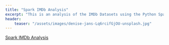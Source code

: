 ```yaml
---
title: "Spark IMDb Analysis"
excerpt: "This is an analysis of the IMDb Datasets using the Python Spark API."
header:
    teaser: "/assets/images/denise-jans-Lq6rcifGjOU-unsplash.jpg"
---
```



[Spark IMDb Analysis](https://github.com/inigohidalgo/data-science-projects/blob/main/big-data/Spark_IMDb_Analysis.ipynb)